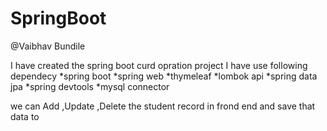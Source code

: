 # SpringBoot
@Vaibhav Bundile

I have created the spring boot curd opration project
I have use following dependecy
 *spring boot
 *spring web
 *thymeleaf
 *lombok api
 *spring data jpa
 *spring devtools
 *mysql connector
 
 we can Add ,Update ,Delete the student record in frond end and save that data to

